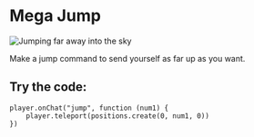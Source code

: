 # Mega Jump

![Jumping far away into the sky](/static/mods/mega-jump.jpg)

Make a jump command to send yourself as far up as you want.

## Try the code:

```blocks
player.onChat("jump", function (num1) {
    player.teleport(positions.create(0, num1, 0))
})
```